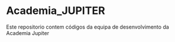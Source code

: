 # Academia_JUPITER
Este repositorio contem códigos da equipa de desenvolvimento da Academia Jupiter
